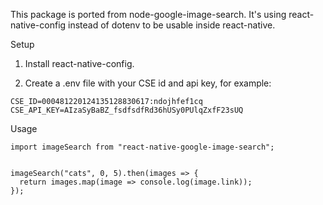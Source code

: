 This package is ported from node-google-image-search.
It's using react-native-config instead of dotenv to be usable inside react-native.

Setup

1. Install react-native-config.

2. Create a .env file with your CSE id and api key, for example:
```
CSE_ID=000481220124135128830617:ndojhfef1cq
CSE_API_KEY=AIzaSyBaBZ_fsdfsdfRd36hUSy0PUlqZxfF23sUQ
```

Usage

```
import imageSearch from "react-native-google-image-search";


imageSearch("cats", 0, 5).then(images => {
  return images.map(image => console.log(image.link));
});
```
